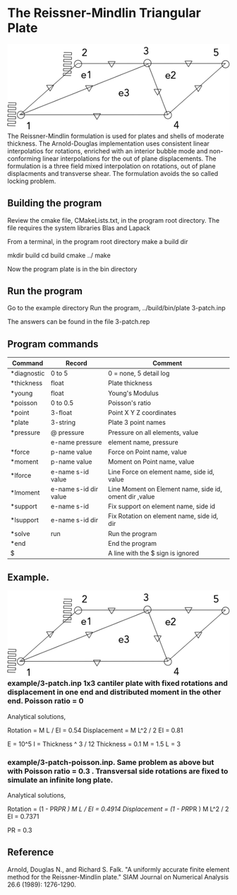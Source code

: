
# The Reissner-Mindlin Triangular Plate
<img style="float: left;" src="resource/3-plate.png">

The Reissner-Mindlin formulation is used for plates and shells of moderate thickness. The Arnold-Douglas implementation uses consistent linear interpolatios for rotations, enriched with an interior bubble mode and non-conforming linear interpolations for the out of plane displacements. The formulation is a three field mixed interpolation on rotations, out of plane displacments and transverse shear. The formulation avoids the so called locking problem.

## Building the program
Review the cmake file, CMakeLists.txt, in the program root directory.
The file requires the system libraries Blas and Lapack

From a terminal, in the program root directory make a build dir

mkdir build
cd    build
cmake ../
make

Now the program plate is in the bin directory
## Run the program

Go to the example directory
Run the program,
../build/bin/plate 3-patch.inp

The answers can be found in the file 3-patch.rep

## Program commands
Command | Record |Comment |
------------|-------|-------------------------|
*diagnostic | 0 to 5 | 0 = none, 5 detail log
*thickness  | float  | Plate thickness
*young      | float  | Young's Modulus
*poisson    | 0 to 0.5 | Poisson's ratio
*point      | 3-float  | Point X Y Z coordinates
*plate      | 3-string | Plate 3 point names
*pressure   | @ pressure  | Pressure on all elements, value
            | e-name pressure | element name, pressure
*force      | p-name value | Force on Point name, value
*moment     | p-name value | Moment on Point name, value
*lforce     | e-name s-id value | Line Force on element name, side id, value
*lmoment    | e-name s-id dir value | Line Moment on Element name, side id, oment dir ,value
*support    | e-name s-id  | Fix support on element name, side id
*lsupport   | e-name s-id dir | Fix Rotation on element name, side id, dir
*solve | run | Run the program
*end | | End the program
$ | | A line with the $ sign is ignored

## Example. 

<img style="float: left;" src="resource/3-plate.png">

### example/3-patch.inp 1x3 cantiler plate with fixed rotations and displacement in one end and distributed moment in the other end. Poisson ratio  = 0

Analytical solutions,

Rotation     = M L / EI       = 0.54
Displacement = M L^2 / 2 EI   = 0.81

E = 10^5
I = Thickness ^ 3 / 12
Thickness = 0.1
M = 1.5
L = 3
### example/3-patch-poisson.inp. Same problem as above but with Poisson ratio = 0.3 . Transversal side rotations are fixed to simulate an infinite long plate.

Analytical solutions,

Rotation     = (1 - PR*PR ) M L / EI       = 0.4914
Displacement = (1 - PR*PR ) M L^2 / 2 EI   = 0.7371

PR = 0.3


## Reference
Arnold, Douglas N., and Richard S. Falk. "A uniformly accurate finite element method for the Reissner-Mindlin plate." SIAM Journal on Numerical Analysis 26.6 (1989): 1276-1290.